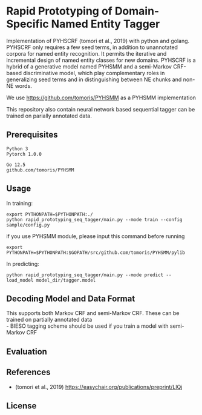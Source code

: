 <!-- # Not Completed Yet

The program is partially available.
please see [document](https://tomoris.github.io/tools/pyhscrf.ja/) -->

# Rapid Prototyping of Domain-Specific Named Entity Tagger
Implementation of PYHSCRF (tomori et al., 2019) with python and golang. PYHSCRF only requires a few seed terms, in addition to unannotated corpora for named entity recognition. It permits the iterative and incremental design of named entity classes for new domains. PYHSCRF is a hybrid of a generative model named PYHSMM and a semi-Markov CRF-based discriminative model, which play complementary roles in generalizing seed terms and in distinguishing between NE chunks and non-NE words.

We use https://github.com/tomoris/PYHSMM as a PYHSMM implementation

This repository also contain neural network based sequential tagger can be trained on parially annotated data.

## Prerequisites
```
Python 3
Pytorch 1.0.0

Go 12.5
github.com/tomoris/PYHSMM
```

<!-- ## Installing
```
python setup.py build (TODO)
``` -->

## Usage
In training:  

```
export PYTHONPATH=$PYTHONPATH:./ 
python rapid_prototyping_seq_tagger/main.py --mode train --config sample/config.py
```

if you use PYHSMM module, please input this command before running
```
export PYTHONPATH=$PYTHONPATH:$GOPATH/src/github.com/tomoris/PYHSMM/pylib
```

In predicting:  
```
python rapid_prototyping_seq_tagger/main.py --mode predict --load_model model_dir/tagger.model
```

## Decoding Model and Data Format
This supports both Markov CRF and semi-Markov CRF. These can be trained on partially annotated data  
    - BIESO tagging scheme should be used if you train a model with semi-Markov CRF

## Evaluation


## References
- (tomori et al., 2019) https://easychair.org/publications/preprint/LlQj

## License